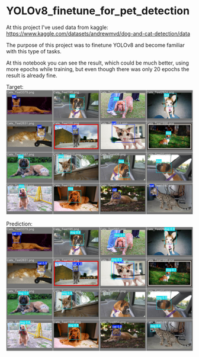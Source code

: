 # YOLOv8_finetune_for_pet_detection

At this project I've used data from kaggle: https://www.kaggle.com/datasets/andrewmvd/dog-and-cat-detection/data

The purpose of this project was to finetune YOLOv8 and become familiar with this type of tasks.

At this notebook you can see the result, which could be much better, using more epochs while training, but even though there was only 20 epochs the result is already fine.

Target:
![alt text](val_batch0_labels.jpg "Target")

Prediction:
![alt text](val_batch0_pred.jpg "Prediction")
